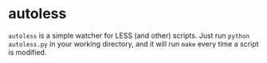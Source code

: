 # autoless

<code>autoless</code> is a simple watcher for LESS (and other) scripts. Just run <code>python autoless.py</code> in your working directory, and it will run <code>make</code> every time a script is modified.

 